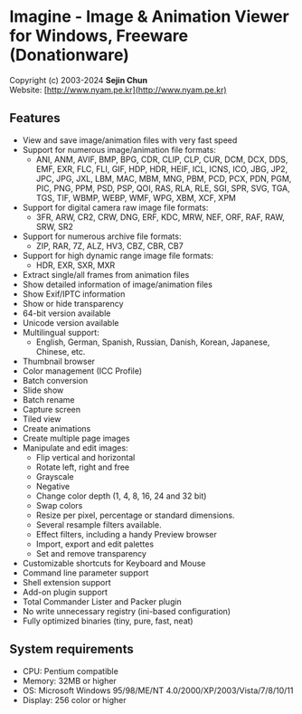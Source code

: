 Imagine - Image & Animation Viewer for Windows, Freeware (Donationware)
===
Copyright (c) 2003-2024  **Sejin Chun**  
Website: [http://www.nyam.pe.kr](http://www.nyam.pe.kr)

## Features
* View and save image/animation files with very fast speed
* Support for numerous image/animation file formats:
  - ANI, ANM, AVIF, BMP, BPG, CDR, CLIP, CLP, CUR, DCM, DCX, DDS, EMF, EXR,
    FLC, FLI, GIF, HDP, HDR, HEIF, ICL, ICNS, ICO, JBG, JP2, JPC, JPG, JXL,
    LBM, MAC, MBM, MNG, PBM, PCD, PCX, PDN, PGM, PIC, PNG, PPM, PSD, PSP, QOI,
    RAS, RLA, RLE, SGI, SPR, SVG, TGA, TGS, TIF, WBMP, WEBP, WMF, WPG, XBM,
    XCF, XPM
* Support for digital camera raw image file formats:
  - 3FR, ARW, CR2, CRW, DNG, ERF, KDC, MRW, NEF, ORF, RAF, RAW, SRW, SR2
* Support for numerous archive file formats:
  - ZIP, RAR, 7Z, ALZ, HV3, CBZ, CBR, CB7
* Support for high dynamic range image file formats:
  - HDR, EXR, SXR, MXR
* Extract single/all frames from animation files
* Show detailed information of image/animation files
* Show Exif/IPTC information
* Show or hide transparency
* 64-bit version available
* Unicode version available
* Multilingual support:
  - English, German, Spanish, Russian, Danish, Korean, Japanese, Chinese, etc.
* Thumbnail browser
* Color management (ICC Profile)
* Batch conversion
* Slide show
* Batch rename
* Capture screen
* Tiled view
* Create animations
* Create multiple page images
* Manipulate and edit images:
  - Flip vertical and horizontal
  - Rotate left, right and free
  - Grayscale
  - Negative
  - Change color depth (1, 4, 8, 16, 24 and 32 bit)
  - Swap colors
  - Resize per pixel, percentage or standard dimensions.
  - Several resample filters available.
  - Effect filters, including a handy Preview browser
  - Import, export and edit palettes
  - Set and remove transparency
* Customizable shortcuts for Keyboard and Mouse
* Command line parameter support
* Shell extension support
* Add-on plugin support
* Total Commander Lister and Packer plugin
* No write unnecessary registry (ini-based configuration)
* Fully optimized binaries (tiny, pure, fast, neat)

## System requirements
* CPU: Pentium compatible
* Memory: 32MB or higher
* OS: Microsoft Windows 95/98/ME/NT 4.0/2000/XP/2003/Vista/7/8/10/11
* Display: 256 color or higher
